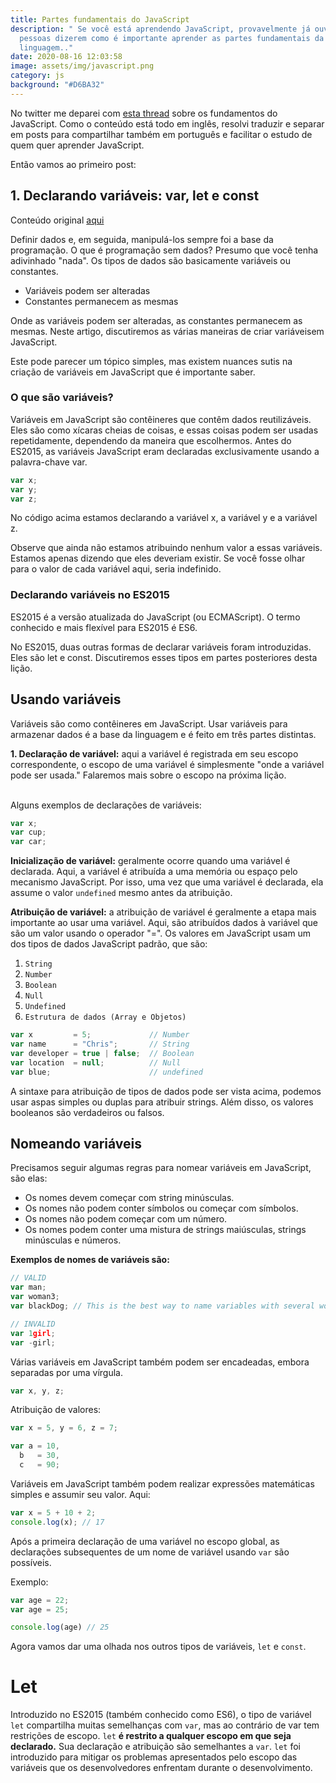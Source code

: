 ```yaml
---
title: Partes fundamentais do JavaScript
description: " Se você está aprendendo JavaScript, provavelmente já ouviu as
  pessoas dizerem como é importante aprender as partes fundamentais da
  linguagem.."
date: 2020-08-16 12:03:58
image: assets/img/javascript.png
category: js
background: "#D6BA32"
---
```

No twitter me deparei com [esta thread](https://twitter.com/Madisonkanna/status/1274424134139666432?s=19) sobre os fundamentos do JavaScript. Como o conteúdo está todo em inglês, resolvi traduzir e separar em posts para compartilhar também em português e facilitar o estudo de quem quer aprender JavaScript.

Então vamos ao primeiro post:

## 1. Declarando variáveis: var, let e const

Conteúdo original [aqui](https://scotch.io/courses/10-need-to-know-javascript-concepts/declaring-javascript-variables-var-let-and-const)

Definir dados e, em seguida, manipulá-los sempre foi a base da programação. O que é programação sem dados? Presumo que você tenha adivinhado "nada". Os tipos de dados são basicamente variáveis ​​ou constantes.

* Variáveis ​​podem ser alteradas
* Constantes permanecem as mesmas

Onde as variáveis ​​podem ser alteradas, as constantes permanecem as mesmas. Neste artigo, discutiremos as várias maneiras de criar variáveis ​​em JavaScript.

Este pode parecer um tópico simples, mas existem nuances sutis na criação de variáveis ​​em JavaScript que é importante saber.

### O que são variáveis?

Variáveis ​​em JavaScript são contêineres que contêm dados reutilizáveis. Eles são como xícaras cheias de coisas, e essas coisas podem ser usadas repetidamente, dependendo da maneira que escolhermos. Antes do ES2015, as variáveis ​​JavaScript eram declaradas exclusivamente usando a palavra-chave var.

```js
var x;
var y;
var z;
```

No código acima estamos declarando a variável x, a variável y e a variável z. 

Observe que ainda não estamos atribuindo nenhum valor a essas variáveis. Estamos apenas dizendo que eles deveriam existir. Se você fosse olhar para o valor de cada variável aqui, seria indefinido.

### Declarando variáveis no ES2015

ES2015 é a versão atualizada do JavaScript (ou ECMAScript). O termo conhecido e mais flexível para ES2015 é ES6.

No ES2015, duas outras formas de declarar variáveis ​​foram introduzidas. Eles são let e const. Discutiremos esses tipos em partes posteriores desta lição.

## Usando variáveis

Variáveis ​​são como contêineres em JavaScript. Usar variáveis ​​para armazenar dados é a base da linguagem e é feito em três partes distintas.

**1. Declaração de variável:** aqui a variável é registrada em seu escopo correspondente, o escopo de uma variável é simplesmente "onde a variável pode ser usada." Falaremos mais sobre o escopo na próxima lição.

\
Alguns exemplos de declarações de variáveis:

```js
var x;
var cup;
var car;
```

**Inicialização de variável:** geralmente ocorre quando uma variável é declarada. Aqui, a variável é atribuída a uma memória ou espaço pelo mecanismo JavaScript. Por isso, uma vez que uma variável é declarada, ela assume o valor `undefined` mesmo antes da atribuição.

**Atribuição de variável:** a atribuição de variável é geralmente a etapa mais importante ao usar uma variável. Aqui, são atribuídos dados à variável que são um valor usando o operador "=". Os valores em JavaScript usam um dos tipos de dados JavaScript padrão, que são:

1. `String`
2. `Number`
3. `Boolean`
4. `Null`
5. `Undefined`
6. `Estrutura de dados (Array e Objetos)`

```js
var x         = 5;             // Number
var name      = "Chris";       // String
var developer = true | false;  // Boolean
var location  = null;          // Null
var blue;                      // undefined
```

A sintaxe para atribuição de tipos de dados pode ser vista acima, podemos usar aspas simples ou duplas para atribuir strings. Além disso, os valores booleanos são verdadeiros ou falsos.

## Nomeando variáveis

Precisamos seguir algumas regras para nomear variáveis em JavaScript, são elas:

* Os nomes devem começar com string minúsculas.
* Os nomes não podem conter símbolos ou começar com símbolos.
* Os nomes não podem começar com um número.
* Os nomes podem conter uma mistura de strings maiúsculas, strings minúsculas e números.

**Exemplos de nomes de variáveis ​​são:**

```js
// VALID
var man;     
var woman3;  
var blackDog; // This is the best way to name variables with several words

// INVALID
var 1girl;   
var -girl;   
```

Várias variáveis ​​em JavaScript também podem ser encadeadas, embora separadas por uma vírgula.

```js
var x, y, z;
```

Atribuição de valores:

```js
var x = 5, y = 6, z = 7;

var a = 10,
  b   = 30,
  c   = 90;
```

Variáveis ​​em JavaScript também podem realizar expressões matemáticas simples e assumir seu valor. Aqui:

```js
var x = 5 + 10 + 2;
console.log(x); // 17
```

Após a primeira declaração de uma variável no escopo global, as declarações subsequentes de um nome de variável usando `var` são possíveis.

Exemplo:

```js
var age = 22;
var age = 25;

console.log(age) // 25
```

Agora vamos dar uma olhada nos outros tipos de variáveis, `let` e `const`.

# Let

Introduzido no ES2015 (também conhecido como ES6), o tipo de variável `let` compartilha muitas semelhanças com `var`, mas ao contrário de var tem restrições de escopo. `let` **é restrito a qualquer escopo em que seja declarado.** Sua declaração e atribuição são semelhantes a `var`. `let` foi introduzido para mitigar os problemas apresentados pelo escopo das variáveis ​​que os desenvolvedores enfrentam durante o desenvolvimento.
